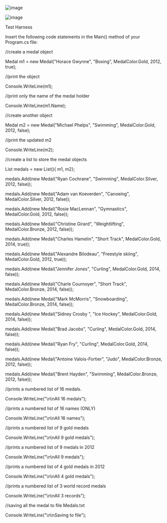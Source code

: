 ![image](https://github.com/dyeyniyel/comp123-lab2-part2-Medals/assets/158533198/9e4409ee-edae-48fd-88db-d681284cd628)

![image](https://github.com/dyeyniyel/comp123-lab2-part2-Medals/assets/158533198/744fea6e-1a9b-40b3-957d-d3431c0aab2d)

Test Harness

Insert the following code statements in the Main() method of your Program.cs file:





 //create a medal object

 Medal m1 = new Medal("Horace Gwynne", "Boxing", MedalColor.Gold, 2012, true);

 //print the object

 Console.WriteLine(m1);

 //print only the name of the medal holder

 Console.WriteLine(m1.Name);



 //create another object

 Medal m2 = new Medal("Michael Phelps", "Swimming", MedalColor.Gold, 2012, false);

 //print the updated m2

 Console.WriteLine(m2); 







 //create a list to store the medal objects

 List<Medal> medals = new List<Medal>(){ m1, m2};

 

 medals.Add(new Medal("Ryan Cochrane", "Swimming", MedalColor.Silver, 2012, false));

 medals.Add(new Medal("Adam van Koeverden", "Canoeing", MedalColor.Silver, 2012, false));

 medals.Add(new Medal("Rosie MacLennan", "Gymnastics", MedalColor.Gold, 2012, false));

 medals.Add(new Medal("Christine Girard", "Weightlifting", MedalColor.Bronze, 2012, false));

 medals.Add(new Medal("Charles Hamelin", "Short Track", MedalColor.Gold, 2014, true));

 medals.Add(new Medal("Alexandre Bilodeau", "Freestyle skiing", MedalColor.Gold, 2012, true));

 medals.Add(new Medal("Jennifer Jones", "Curling", MedalColor.Gold, 2014, false));

 medals.Add(new Medal("Charle Cournoyer", "Short Track", MedalColor.Bronze, 2014, false));

 medals.Add(new Medal("Mark McMorris", "Snowboarding", MedalColor.Bronze, 2014, false));

 medals.Add(new Medal("Sidney Crosby ", "Ice Hockey", MedalColor.Gold, 2014, false));

 medals.Add(new Medal("Brad Jacobs", "Curling", MedalColor.Gold, 2014, false));

 medals.Add(new Medal("Ryan Fry", "Curling", MedalColor.Gold, 2014, false));

 medals.Add(new Medal("Antoine Valois-Fortier", "Judo", MedalColor.Bronze, 2012, false));

 medals.Add(new Medal("Brent Hayden", "Swimming", MedalColor.Bronze, 2012, false));



 //prints a numbered list of 16 medals.

 Console.WriteLine("\n\nAll 16 medals"); 

 

 //prints a numbered list of 16 names (ONLY)

 Console.WriteLine("\n\nAll 16 names"); 

 

 //prints a numbered list of 9 gold medals

 Console.WriteLine("\n\nAll 9 gold medals"); 



 //prints a numbered list of 9 medals in 2012

 Console.WriteLine("\n\nAll 9 medals"); 



 //prints a numbered list of 4 gold medals in 2012

 Console.WriteLine("\n\nAll 4 gold medals"); 



 //prints a numbered list of 3 world record medals

 Console.WriteLine("\n\nAll 3 records"); 



  //saving all the medal to file Medals.txt

 Console.WriteLine("\n\nSaving to file"); 


